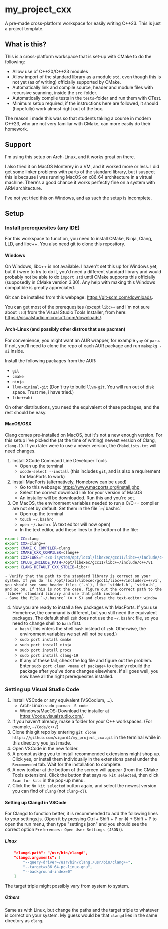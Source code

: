 # my_project_cxx

A pre-made cross-platform workspace for easily writing C++23. This is just a project template.

## What is this?

This is a cross-platform workspace that is set-up with CMake to do the following:
- Allow use of C++20/C++23 modules
- Allow import of the standard library as a module `std`, even though this is not yet (as of writing) officially supported by CMake.
- Automatically link and compile source, header and module files with recursive scanning, inside the `src`-folder.
- Automatically compile tests in the `tests`-folder and run them with CTest.
- Minimum setup required, if the instructions here are followed, it should (hopefully) work almost right out of the box.

The reason i made this was so that students taking a course in modern C++23, who are not very familiar with CMake, can more easily do their homework.

## Support

I'm using this setup on Arch-Linux, and it works great on there.

I also tried it on MacOS Monterey in a VM, and it worked more or less. I did get some linker problems with parts of the standard library, but i suspect this is because i was running MacOS on x86_64 architecture in a virtual machine. There's a good chance it works perfectly fine on a system with ARM architecture.

I've not yet tried this on Windows, and as such the setup is incomplete.

## Setup

### Install prerequesites (any IDE)

For this workspace to function, you need to install CMake, Ninja, Clang, LLD, and libc++. You also need git to clone this repository.

#### Windows

On Windows, libc++ is not available. I haven't set this up for Windows yet, but if i were to try to do it, you'd need a different standard library and would probably not be able to do `import std` until CMake supports this officially (supposedly in CMake version 3.30). Any help with making this Windows compatible is greatly appreciated.

Git can be installed from this webpage: https://git-scm.com/downloads.

You can get most of the prerequesites (except `libc++` and i'm not sure about `lld`) from the Visual Studio Tools Installer, from here: https://visualstudio.microsoft.com/downloads/. 

#### Arch-Linux (and possibly other distros that use pacman)

For convenience, you might want an AUR wrapper, for example `yay` or `paru`. If not, you'll need to clone the repo of each AUR package and run `makepkg -si` inside.

Install the following packages from the AUR:
- `git`
- `cmake`
- `ninja`
- `llvm-minimal-git` (Don't try to build `llvm-git`. You will run out of disk space. Trust me, i have tried.)
- `libc++abi`

On other distributions, you need the equivalent of these packages, and the rest should be easy.

#### MacOS/OSX

Clang comes pre-installed on MacOS, but it's not a new enough version. For this setup i've picked the (at the time of writing) newest version of Clang, `clang-19`. If you later were to use a newer version, the `CMakeLists.txt` will need changes.

1. Install XCode Command Line Developer Tools
    - Open up the terminal
    - `xcode-select --install` (this includes `git`, and is also a requirement for MacPorts to work)
2. Install MacPorts (alternatively, Homebrew can be used)
    - Go to this webpage: https://www.macports.org/install.php
    - Select the correct download link for your version of MacOS
    - An installer will be downloaded. Run this and you're set.
4. On MacOS, the environment variables needed to run a C/C++ compiler are not set by default. Set them in the file ´~/.bashrc´
    - Open up the terminal
    - `touch ~/.bashrc`
    - `open ~/.bashrc` (A text editor will now open)
    - In the text editor, add these lines to the bottom of the file:
```bash
export CC=clang
export CXX=clang++
export CMAKE_C_COMPILER=clang
export CMAKE_CXX_COMPILER=clang++
export CXXFLAGS="-cxx-isystem/opt/local/libexec/gcc11/libc++/include/c++/v1"
export CPLUS_INCLUDE_PATH=/opt/libexec/gcc11/libc++/include/c++/v1
export CLANG_DEFAULT_CXX_STDLIB=libc++
```
    - Verify that the path to the standard library is correct on your system. If you do `ls /opt/local/libexec/gcc11/libc++/include/c++/v1`, you should see some header files (`.h`), like `stddef.h`, `stdio.h`, and so on. If this is not the case, figure out the correct path to the `libc++` standard library and use that path instead.
    - Save the file `~/.bashrc` (⌘ + S) and close the text-editor window
4. Now you are ready to install a few packages with MacPorts. If you use Homebrew, the command is different, but you still need the equivalent packages. The default shell `zsh` does not use the `~/.bashrc` file, so you need to change shell to `bash` first.
    - `bash` (This enters the shell `bash` instead of `zsh`. Otherwise, the environment variables we set will not be used.)
    - `sudo port install cmake`
    - `sudo port install ninja`
    - `sudo port install procs`
    - `sudo port install clang-19`
    - If any of these fail, check the log file and figure out the problem. Enter `sudo port clean <name of package>` to cleanly rebuild the package after you've done changes elsewhere. If all goes well, you now have all the right prerequesites installed.

### Setting up Visual Studio Code

1. Install VSCode or any equivalent (VSCodium, ...).
    - Arch-Linux: `sudo pacman -S code`
    - Windows/MacOS: Download the installer at https://code.visualstudio.com/.
2. If you haven't already, make a folder for your C++ workspaces. (For example, `~/Code/c++/`)
3. Clone this git repo by entering `git clone https://github.com/sigurd4/my_project_cxx.git` in the terminal while in this directory you just made.
4. Open VSCode in the new folder.
5. A prompt asking you to install recommended extensions might shop up. Click yes, or install them individually in the extensions panel under the `Recommended` tab. Wait for the installation to complete.
6. A new toolbar at the bottom of the screen will appear (from the CMake Tools extension). Click the button that says `No kit selected`, then click `Scan for kits` in the pop-up menu.
7. Click the `No kit selected` button again, and select the newest version you can find of `clang` (not `clang-cl`).

 #### Setting up Clangd in VSCode

For Clangd to function better, it is recommended to add the following lines to your settings.js. (Open it by pressing Ctrl + Shift + P or ⌘ + Shift + P to open the run menu, then type "settings json" and you should see the correct option `Preferences: Open User Settings (JSON)`).

##### Linux
 
```json
    "clangd.path": "/usr/bin/clangd",
    "clangd.arguments": [
        "--query-driver=/usr/bin/clang,/usr/bin/clang++",
        "--target=x86_64-pc-linux-gnu",
        "--background-index=0"
    ]
```

The target triple might possibly vary from system to system.

##### Others

Same as with Linux, but change the paths and the target triple to whatever is correct on your system. My guess would be that `clangd` lies in the same directory as `clang`.
